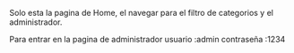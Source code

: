 Solo esta la pagina de Home, el navegar para el filtro de categorios y el administrador.

Para entrar en la pagina de administrador 
usuario :admin
contraseña :1234
